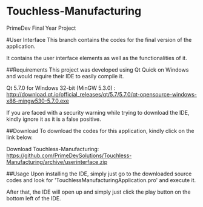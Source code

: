 # Touchless-Manufacturing
PrimeDev Final Year Project

#User Interface
This branch contains the codes for the final version of the application.

It contains the user interface elements as well as the functionalities of it.

##Requirements
This project was developed using Qt Quick on Windows and would require their IDE to easily compile it.

Qt 5.7.0 for Windows 32-bit (MinGW 5.3.0) : http://download.qt.io/official_releases/qt/5.7/5.7.0/qt-opensource-windows-x86-mingw530-5.7.0.exe

If you are faced with a security warning while trying to download the IDE, kindly ignore it as it is a false positive.

##Download
To download the codes for this application, kindly click on the link below.

Download Touchless-Manufacturing: https://github.com/PrimeDevSolutions/Touchless-Manufacturing/archive/userinterface.zip

##Usage
Upon installing the IDE, simply just go to the downloaded source codes and look for 'TouchlessManufacturingApplication.pro' and execute it.

After that, the IDE will open up and simply just click the play button on the bottom left of the IDE.
